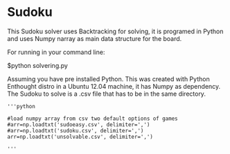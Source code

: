 Sudoku
======

This Sudoku solver uses Backtracking for solving, it is programed in Python and uses Numpy narray as main data structure for the board. 

For running in your command line:

$python solvering.py

Assuming you have pre installed Python. This was created with Python Enthought distro in a Ubuntu 12.04 machine, it has Numpy as dependency. The Sudoku to solve is a .csv file that has to be in the same directory. 

    '''python

    #load numpy array from csv two default options of games
    #arr=np.loadtxt('sudoeasy.csv', delimiter=',')
    #arr=np.loadtxt('sudoku.csv', delimiter=',')
    arr=np.loadtxt('unsolvable.csv', delimiter=',')
    
    '''
